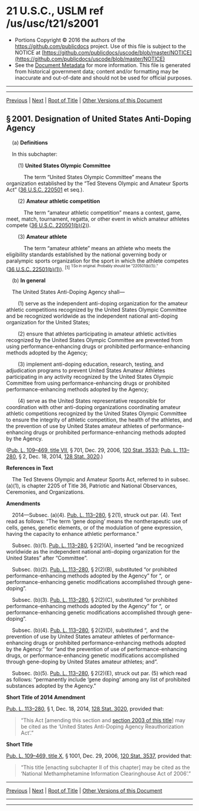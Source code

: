 ---
---

# 21 U.S.C., USLM ref /us/usc/t21/s2001

* Portions Copyright © 2016 the authors of the https://github.com/publicdocs project.
  Use of this file is subject to the NOTICE at [https://github.com/publicdocs/uscode/blob/master/NOTICE](https://github.com/publicdocs/uscode/blob/master/NOTICE)
* See the [Document Metadata](././../../../../..//README.md) for more information.
  This file is generated from historical government data; content and/or formatting may be inaccurate and out-of-date and should not be used for official purposes.

----------
----------

[Previous](./../../../../..//us/usc/t21/ch25/schI/m__us_usc_t21_ch25_schI.md) | [Next](./../../../../..//us/usc/t21/ch25/schI/m__us_usc_t21_s2002.md) | [Root of Title](./../../../../../) | [Other Versions of this Document](https://publicdocs.github.io/go/links?ns=uslm&ref=%2Fus%2Fusc%2Ft21%2Fs2001)

## § 2001. Designation of United States Anti-Doping Agency

    (a) __Definitions__ 

    In this subchapter:

        (1) __United States Olympic Committee__ 

            The term “United States Olympic Committee” means the organization established by the “Ted Stevens Olympic and Amateur Sports Act” ([36 U.S.C. 220501][/us/usc/t36/s220501] et seq.).

        (2) __Amateur athletic competition__ 

            The term “amateur athletic competition” means a contest, game, meet, match, tournament, regatta, or other event in which amateur athletes compete ([36 U.S.C. 220501(b)(2)][/us/usc/t36/s220501/b/2]).

        (3) __Amateur athlete__ 

            The term “amateur athlete” means an athlete who meets the eligibility standards established by the national governing body or paralympic sports organization for the sport in which the athlete competes ([36 U.S.C. 22501(b)(1)][/us/usc/t36/s22501/b/1]). <sup>\[1\]</sup>  <sup><sup> 1 So in original. Probably should be “220501(b)(1)).” </sup></sup> 

    (b) __In general__ 

    The United States Anti-Doping Agency shall—

        (1) serve as the independent anti-doping organization for the amateur athletic competitions recognized by the United States Olympic Committee and be recognized worldwide as the independent national anti-doping organization for the United States;

        (2) ensure that athletes participating in amateur athletic activities recognized by the United States Olympic Committee are prevented from using performance-enhancing drugs or prohibited performance-enhancing methods adopted by the Agency;

        (3) implement anti-doping education, research, testing, and adjudication programs to prevent United States Amateur Athletes participating in any activity recognized by the United States Olympic Committee from using performance-enhancing drugs or prohibited performance-enhancing methods adopted by the Agency;

        (4) serve as the United States representative responsible for coordination with other anti-doping organizations coordinating amateur athletic competitions recognized by the United States Olympic Committee to ensure the integrity of athletic competition, the health of the athletes, and the prevention of use by United States amateur athletes of performance-enhancing drugs or prohibited performance-enhancing methods adopted by the Agency.

([Pub. L. 109–469, title VII][/us/pl/109/469/tVII], § 701, Dec. 29, 2006, [120 Stat. 3533][/us/stat/120/3533]; [Pub. L. 113–280][/us/pl/113/280], § 2, Dec. 18, 2014, [128 Stat. 3020][/us/stat/128/3020].)

 __References in Text__ 

    The Ted Stevens Olympic and Amateur Sports Act, referred to in subsec. (a)(1), is chapter 2205 of Title 36, Patriotic and National Observances, Ceremonies, and Organizations.

 __Amendments__ 

    2014—Subsec. (a)(4). [Pub. L. 113–280][/us/pl/113/280], § 2(1), struck out par. (4). Text read as follows: “The term ‘gene doping’ means the nontherapeutic use of cells, genes, genetic elements, or of the modulation of gene expression, having the capacity to enhance athletic performance.”

    Subsec. (b)(1). [Pub. L. 113–280][/us/pl/113/280], § 2(2)(A), inserted “and be recognized worldwide as the independent national anti-doping organization for the United States” after “Committee”.

    Subsec. (b)(2). [Pub. L. 113–280][/us/pl/113/280], § 2(2)(B), substituted “or prohibited performance-enhancing methods adopted by the Agency” for “, or performance-enhancing genetic modifications accomplished through gene-doping”.

    Subsec. (b)(3). [Pub. L. 113–280][/us/pl/113/280], § 2(2)(C), substituted “or prohibited performance-enhancing methods adopted by the Agency” for “, or performance-enhancing genetic modifications accomplished through gene-doping”.

    Subsec. (b)(4). [Pub. L. 113–280][/us/pl/113/280], § 2(2)(D), substituted “, and the prevention of use by United States amateur athletes of performance-enhancing drugs or prohibited performance-enhancing methods adopted by the Agency.” for “and the prevention of use of performance-enhancing drugs, or performance-enhancing genetic modifications accomplished through gene-doping by United States amateur athletes; and”.

    Subsec. (b)(5). [Pub. L. 113–280][/us/pl/113/280], § 2(2)(E), struck out par. (5) which read as follows: “permanently include ‘gene doping’ among any list of prohibited substances adopted by the Agency.”

 __Short Title of 2014 Amendment__ 

[Pub. L. 113–280][/us/pl/113/280], § 1, Dec. 18, 2014, [128 Stat. 3020][/us/stat/128/3020], provided that: 

> “This Act \[amending this section and [section 2003 of this title][/us/usc/t21/s2003]\] may be cited as the ‘United States Anti-Doping Agency Reauthorization Act’.”

 __Short Title__ 

[Pub. L. 109–469, title X][/us/pl/109/469/tX], § 1001, Dec. 29, 2006, [120 Stat. 3537][/us/stat/120/3537], provided that: 

> “This title \[enacting subchapter II of this chapter\] may be cited as the ‘National Methamphetamine Information Clearinghouse Act of 2006’.”

----------

[Previous](./../../../../..//us/usc/t21/ch25/schI/m__us_usc_t21_ch25_schI.md) | [Next](./../../../../..//us/usc/t21/ch25/schI/m__us_usc_t21_s2002.md) | [Root of Title](./../../../../../) | [Other Versions of this Document](https://publicdocs.github.io/go/links?ns=uslm&ref=%2Fus%2Fusc%2Ft21%2Fs2001)

----------
----------

[/us/usc/t36/s220501]: https://publicdocs.github.io/go/links?ns=uslm&ref=%2Fus%2Fusc%2Ft36%2Fs220501
[/us/usc/t36/s220501/b/2]: https://publicdocs.github.io/go/links?ns=uslm&ref=%2Fus%2Fusc%2Ft36%2Fs220501%2Fb%2F2
[/us/usc/t36/s22501/b/1]: https://publicdocs.github.io/go/links?ns=uslm&ref=%2Fus%2Fusc%2Ft36%2Fs22501%2Fb%2F1
[/us/pl/109/469/tVII]: https://publicdocs.github.io/go/links?ns=uslm&ref=%2Fus%2Fpl%2F109%2F469%2FtVII
[/us/stat/120/3533]: https://publicdocs.github.io/go/links?ns=uslm&ref=%2Fus%2Fstat%2F120%2F3533
[/us/pl/113/280]: https://publicdocs.github.io/go/links?ns=uslm&ref=%2Fus%2Fpl%2F113%2F280
[/us/stat/128/3020]: https://publicdocs.github.io/go/links?ns=uslm&ref=%2Fus%2Fstat%2F128%2F3020
[/us/pl/113/280]: https://publicdocs.github.io/go/links?ns=uslm&ref=%2Fus%2Fpl%2F113%2F280
[/us/pl/113/280]: https://publicdocs.github.io/go/links?ns=uslm&ref=%2Fus%2Fpl%2F113%2F280
[/us/pl/113/280]: https://publicdocs.github.io/go/links?ns=uslm&ref=%2Fus%2Fpl%2F113%2F280
[/us/pl/113/280]: https://publicdocs.github.io/go/links?ns=uslm&ref=%2Fus%2Fpl%2F113%2F280
[/us/pl/113/280]: https://publicdocs.github.io/go/links?ns=uslm&ref=%2Fus%2Fpl%2F113%2F280
[/us/pl/113/280]: https://publicdocs.github.io/go/links?ns=uslm&ref=%2Fus%2Fpl%2F113%2F280
[/us/pl/113/280]: https://publicdocs.github.io/go/links?ns=uslm&ref=%2Fus%2Fpl%2F113%2F280
[/us/stat/128/3020]: https://publicdocs.github.io/go/links?ns=uslm&ref=%2Fus%2Fstat%2F128%2F3020
[/us/usc/t21/s2003]: https://publicdocs.github.io/go/links?ns=uslm&ref=%2Fus%2Fusc%2Ft21%2Fs2003
[/us/pl/109/469/tX]: https://publicdocs.github.io/go/links?ns=uslm&ref=%2Fus%2Fpl%2F109%2F469%2FtX
[/us/stat/120/3537]: https://publicdocs.github.io/go/links?ns=uslm&ref=%2Fus%2Fstat%2F120%2F3537


